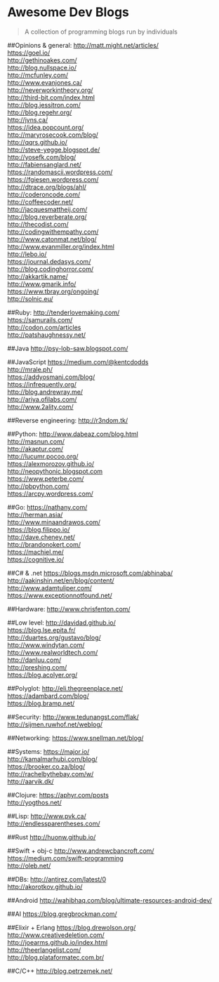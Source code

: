 # Awesome Dev Blogs
>A collection of programming blogs run by individuals

##Opinions & general:
http://matt.might.net/articles/  
https://goel.io/  
http://gethinoakes.com/  
http://blog.nullspace.io/  
http://mcfunley.com/  
http://www.evanjones.ca/  
http://neverworkintheory.org/  
http://third-bit.com/index.html  
http://blog.jessitron.com/  
http://blog.regehr.org/      
http://jvns.ca/  
https://idea.popcount.org/  
http://maryrosecook.com/blog/  
http://qqrs.github.io/  
http://steve-yegge.blogspot.de/  
http://yosefk.com/blog/  
http://fabiensanglard.net/  
https://randomascii.wordpress.com/  
https://fgiesen.wordpress.com/  
http://dtrace.org/blogs/ahl/  
http://coderoncode.com/  
http://coffeecoder.net/  
http://jacquesmattheij.com/  
http://blog.reverberate.org/  
http://thecodist.com/  
http://codingwithempathy.com/  
http://www.catonmat.net/blog/  
http://www.evanmiller.org/index.html  
http://lebo.io/  
https://journal.dedasys.com/  
http://blog.codinghorror.com/  
http://akkartik.name/  
http://www.gmarik.info/  
https://www.tbray.org/ongoing/  
http://solnic.eu/  

##Ruby:
http://tenderlovemaking.com/  
https://samurails.com/  
http://codon.com/articles  
http://patshaughnessy.net/  

##Java
http://psy-lob-saw.blogspot.com/  

##JavaScript
https://medium.com/@kentcdodds  
http://mrale.ph/  
https://addyosmani.com/blog/  
https://infrequently.org/  
http://blog.andrewray.me/  
http://ariya.ofilabs.com/  
http://www.2ality.com/  

##Reverse engineering:
http://r3ndom.tk/  

##Python:
http://www.dabeaz.com/blog.html  
http://masnun.com/  
http://akaptur.com/  
http://lucumr.pocoo.org/  
https://alexmorozov.github.io/  
http://neopythonic.blogspot.com  
https://www.peterbe.com/  
http://pbpython.com/  
https://arcpy.wordpress.com/  

##Go:
https://nathany.com/  
http://herman.asia/  
http://www.minaandrawos.com/  
https://blog.filippo.io/  
http://dave.cheney.net/  
http://brandonokert.com/  
https://machiel.me/  
https://cognitive.io/  


##C# & .net
https://blogs.msdn.microsoft.com/abhinaba/  
http://aakinshin.net/en/blog/content/  
http://www.adamtuliper.com/  
https://www.exceptionnotfound.net/  

##Hardware:
http://www.chrisfenton.com/  

##Low level:
http://davidad.github.io/  
https://blog.lse.epita.fr/  
http://duartes.org/gustavo/blog/  
http://www.windytan.com/  
http://www.realworldtech.com/  
http://danluu.com/  
http://preshing.com/  
https://blog.acolyer.org/  

##Polyglot:
http://eli.thegreenplace.net/  
https://adambard.com/blog/  
https://blog.bramp.net/  

##Security:
http://www.tedunangst.com/flak/  
http://sijmen.ruwhof.net/weblog/

##Networking:
https://www.snellman.net/blog/  

##Systems:
https://major.io/  
http://kamalmarhubi.com/blog/  
https://brooker.co.za/blog/  
http://rachelbythebay.com/w/  
http://aarvik.dk/  

##Clojure:
https://aphyr.com/posts  
http://yogthos.net/  

##Lisp:
http://www.pvk.ca/  
http://endlessparentheses.com/  

##Rust
http://huonw.github.io/  

##Swift + obj-c
http://www.andrewcbancroft.com/  
https://medium.com/swift-programming  
http://oleb.net/  

##DBs:
http://antirez.com/latest/0  
http://akorotkov.github.io/  

##Android
http://wahibhaq.com/blog/ultimate-resources-android-dev/  

##AI
https://blog.gregbrockman.com/  

##Elixir + Erlang
https://blog.drewolson.org/  
http://www.creativedeletion.com/  
http://joearms.github.io/index.html  
http://theerlangelist.com/  
http://blog.plataformatec.com.br/  

##C/C++
http://blog.petrzemek.net/  
